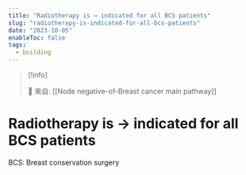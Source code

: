 ```yaml
---
title: "Radiotherapy is → indicated for all BCS patients"
slug: "radiotherapy-is-indicated-for-all-bcs-patients"
date: "2023-10-05"
enableToc: false
tags:
  - building
---
```


> [!info]
>
> 🌱 來自: [[Node negative-of-Breast cancer main pathway]]

# Radiotherapy is → indicated for all BCS patients

BCS: Breast conservation surgery
